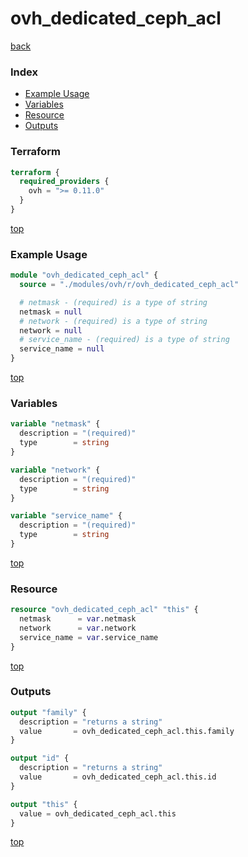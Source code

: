# ovh_dedicated_ceph_acl

[back](../ovh.md)

### Index

- [Example Usage](#example-usage)
- [Variables](#variables)
- [Resource](#resource)
- [Outputs](#outputs)

### Terraform

```terraform
terraform {
  required_providers {
    ovh = ">= 0.11.0"
  }
}
```

[top](#index)

### Example Usage

```terraform
module "ovh_dedicated_ceph_acl" {
  source = "./modules/ovh/r/ovh_dedicated_ceph_acl"

  # netmask - (required) is a type of string
  netmask = null
  # network - (required) is a type of string
  network = null
  # service_name - (required) is a type of string
  service_name = null
}
```

[top](#index)

### Variables

```terraform
variable "netmask" {
  description = "(required)"
  type        = string
}

variable "network" {
  description = "(required)"
  type        = string
}

variable "service_name" {
  description = "(required)"
  type        = string
}
```

[top](#index)

### Resource

```terraform
resource "ovh_dedicated_ceph_acl" "this" {
  netmask      = var.netmask
  network      = var.network
  service_name = var.service_name
}
```

[top](#index)

### Outputs

```terraform
output "family" {
  description = "returns a string"
  value       = ovh_dedicated_ceph_acl.this.family
}

output "id" {
  description = "returns a string"
  value       = ovh_dedicated_ceph_acl.this.id
}

output "this" {
  value = ovh_dedicated_ceph_acl.this
}
```

[top](#index)